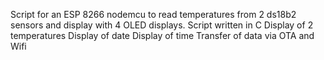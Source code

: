 Script for an ESP 8266 nodemcu to read temperatures from 2 ds18b2 sensors and display with 4 OLED displays.
Script written in C
Display of 2 temperatures
Display of date
Display of time
Transfer of data via OTA and Wifi
